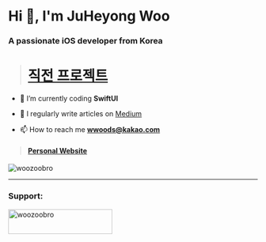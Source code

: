 

<h1 align="left">Hi 👋, I'm JuHeyong Woo</h1>
<h3 align="left">A passionate iOS developer from Korea</h3>


> # [직전 프로젝트](https://github.com/woozoobro/About_Mandarin.git)

- 🌱 I’m currently coding **SwiftUI**

- 📝 I regularly write articles on [Medium](https://medium.com/@woojusm)

- 📫 How to reach me **wwoods@kakao.com**

> #### [Personal Website](https://woozoobro.life)

<p align="left"> <img src="https://komarev.com/ghpvc/?username=woozoobro&label=Profile%20views&color=0e75b6&style=flat" alt="woozoobro" /> </p>




___
<h3 align="left">Support:</h3>
<p><a href="https://www.buymeacoffee.com/woozoobro"> <img align="left" src="https://cdn.buymeacoffee.com/buttons/v2/default-yellow.png" height="50" width="210" alt="woozoobro" /></a></p><br><br>
